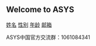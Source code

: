 ## Welcome to ASYS
<!DOCTYPE html>
<html lang="en">
<head>
    <meta charset="UTF-8">
    
    
</head>
<body>
<div class="container">
    <div class="row">
        <div class="list-group">
            <a href="" class="list-group-item"><i class="fa fa-qq"></i> 姓名</a>
            <a href="" class="list-group-item"><i class="fa fa-qq"></i> 性别</a>
            <a href="" class="list-group-item"><i class="fa fa-qq"></i> 年龄</a>
            <a href="" class="list-group-item"><i class="fa fa-qq"></i> 邮箱</a>
        </div>
    </div>
</div>

</body>
</html>








ASYS中国官方交流群：1061084341







